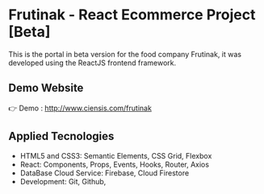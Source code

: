 # Frutinak - React Ecommerce Project [Beta]

This is the portal in beta version for the food company Frutinak, it was developed using the ReactJS frontend framework.

## Demo Website

👉 Demo : http://www.ciensis.com/frutinak

## Applied Tecnologies

- HTML5 and CSS3: Semantic Elements, CSS Grid, Flexbox
- React: Components, Props, Events, Hooks, Router, Axios
- DataBase Cloud Service: Firebase, Cloud Firestore
- Development: Git, Github,

